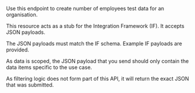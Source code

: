 Use this endpoint to create number of employees test data for an organisation.

This resource acts as a stub for the Integration Framework (IF). It accepts JSON payloads.

The JSON payloads must match the IF schema. Example IF payloads are provided.

As data is scoped, the JSON payload that you send should only contain the data items specific to the use case.

As filtering logic does not form part of this API, it will return the exact JSON that was submitted.